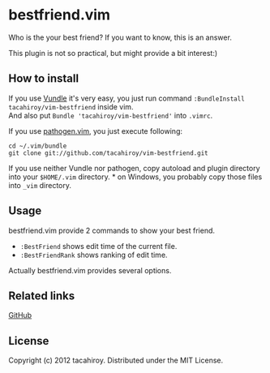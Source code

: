 bestfriend.vim
==========

Who is the your best friend?
If you want to know, this is an answer.

This plugin is not so practical, but might provide a bit interest:)

How to install
----------
If you use [Vundle](https://github.com/gmarik/vundle.git) it's very easy, you just run command `:BundleInstall tacahiroy/vim-bestfriend`
inside vim.  
And also put `Bundle 'tacahiroy/vim-bestfriend'` into `.vimrc`.

If you use [pathogen.vim](https://github.com/tpope/vim-pathogen), you just execute following:

    cd ~/.vim/bundle
    git clone git://github.com/tacahiroy/vim-bestfriend.git

If you use neither Vundle nor pathogen, copy autoload and plugin directory  
into your `$HOME/.vim` directory.
\* on Windows, you probably copy those files into `_vim` directory.

Usage
----------
bestfriend.vim provide 2 commands to show your best friend.

* `:BestFriend` shows edit time of the current file.
* `:BestFriendRank` shows ranking of edit time.

Actually bestfriend.vim provides several options.

Related links
----------

[GitHub](https://github.com/tacahiroy/vim-bestfriend)

License
----------

Copyright (c) 2012 tacahiroy. Distributed under the MIT License.

